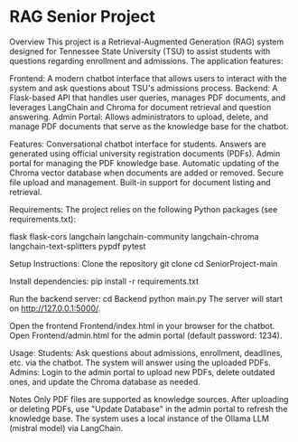 # RAG Senior Project
Overview
This project is a Retrieval-Augmented Generation (RAG) system designed for Tennessee State University (TSU) to assist students with questions regarding enrollment and admissions. The application features:

Frontend: 
A modern chatbot interface that allows users to interact with the system and ask questions about TSU's admissions process.
Backend: A Flask-based API that handles user queries, manages PDF documents, and leverages LangChain and Chroma for document retrieval and question answering.
Admin Portal: Allows administrators to upload, delete, and manage PDF documents that serve as the knowledge base for the chatbot.

Features:
Conversational chatbot interface for students.
Answers are generated using official university registration documents (PDFs).
Admin portal for managing the PDF knowledge base.
Automatic updating of the Chroma vector database when documents are added or removed.
Secure file upload and management.
Built-in support for document listing and retrieval.

Requirements:
The project relies on the following Python packages (see 
requirements.txt):

flask
flask-cors
langchain
langchain-community
langchain-chroma
langchain-text-splitters
pypdf
pytest

Setup Instructions:
Clone the repository
git clone <repo-url>
cd SeniorProject-main

Install dependencies:
pip install -r requirements.txt

Run the backend server:
cd Backend
python main.py
The server will start on http://127.0.0.1:5000/.

Open the frontend Frontend/index.html in your browser for the chatbot.
Open Frontend/admin.html for the admin portal (default password: 1234).

Usage:
Students: Ask questions about admissions, enrollment, deadlines, etc. via the chatbot. The system will answer using the uploaded PDFs.
Admins: Login to the admin portal to upload new PDFs, delete outdated ones, and update the Chroma database as needed.

Notes
Only PDF files are supported as knowledge sources.
After uploading or deleting PDFs, use "Update Database" in the admin portal to refresh the knowledge base.
The system uses a local instance of the Ollama LLM (mistral model) via LangChain.
